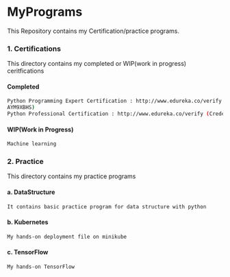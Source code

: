 # MyPrograms

This Repository contains my Certification/practice programs.

### 1. Certifications
This directory contains my completed or WIP(work in progress) ceritfications

#### Completed 

```bash
Python Programming Expert Certification : http://www.edureka.co/verify (Credential:
AYM9XBHS)
Python Professional Certification : http://www.edureka.co/verify (Credential: X27634HN)
```

#### WIP(Work in Progress) 

```bash
Machine learning
```

### 2. Practice
This directory contains my practice programs

#### a. DataStructure 

```bash
It contains basic practice program for data structure with python 
```

#### b. Kubernetes

```bash
My hands-on deployment file on minikube
```

#### c. TensorFlow

```bash
My hands-on TensorFlow
```
